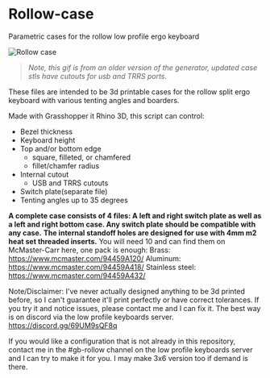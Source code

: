 # Rollow-case
Parametric cases for the rollow low profile ergo keyboard

![Rollow case](https://user-images.githubusercontent.com/99558492/174490187-ad3c3cdd-eafa-4a2f-80c0-672ad0e7924d.gif)
>*Note, this gif is from an older version of the generator, updated case stls have cutouts for usb and TRRS ports.*

These files are intended to be 3d printable cases for the rollow split ergo keyboard with various tenting angles and boarders.

Made with Grasshopper it Rhino 3D, this script can control:

- Bezel thickness
- Keyboard height
- Top and/or bottom edge 
	- square, filleted, or chamfered
	- fillet/chamfer radius
- Internal cutout
	- USB and TRRS cutouts
- Switch plate(separate file)
- Tenting angles up to 35 degrees

**A complete case consists of 4 files: A left and right switch plate as well as a left and right bottom case. Any switch plate should be compatible with any case.**
**The internal standoff holes are designed for use with 4mm m2 heat set threaded inserts.** You will need 10 and can find them on McMaster-Carr here, one pack is enough:
Brass: https://www.mcmaster.com/94459A120/
Aluminum: https://www.mcmaster.com/94459A418/
Stainless steel: https://www.mcmaster.com/94459A432/


Note/Disclaimer: I've never actually designed anything to be 3d printed before, so I can't guarantee it'll print perfectly or have correct tolerances. If you try it and notice issues, please contact me and I can fix it. The best way is on discord via the low profile keyboards server. https://discord.gg/69UM9sQF8q

If you would like a configuration that is not already in this repository, contact me in the #gb-rollow channel on the low profile keyboards server and I can try to make it for you. I may make 3x6 version too if demand is there.
